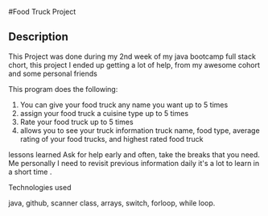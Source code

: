 #Food Truck Project

## Description
This Project was done during my 2nd week of my java bootcamp
 full stack chort, this project I ended up getting a lot of help,
 from my awesome cohort and some personal friends
 
 This program does the following:
 1) You can give your food truck any name you want up to 5 times
 2) assign your food truck a cuisine type up to 5 times
 3) Rate your food truck up to 5 times
 4) allows you to see your truck information
 truck name, food type, average rating of your food trucks,
 and highest rated food truck
 
 lessons learned
 Ask for help early and often, take the breaks that you need.
 Me personally I need to revisit previous information daily
 it's a lot to learn in a short time .
 
 
 Technologies used
 
 java, github, scanner class,
 arrays, switch, forloop, while loop.
 